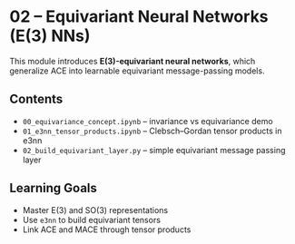 # 02 – Equivariant Neural Networks (E(3) NNs)

This module introduces **E(3)-equivariant neural networks**, which generalize ACE into learnable equivariant message-passing models.

## Contents
- `00_equivariance_concept.ipynb` – invariance vs equivariance demo  
- `01_e3nn_tensor_products.ipynb` – Clebsch–Gordan tensor products in e3nn  
- `02_build_equivariant_layer.py` – simple equivariant message passing layer  

## Learning Goals
- Master E(3) and SO(3) representations  
- Use `e3nn` to build equivariant tensors  
- Link ACE and MACE through tensor products
